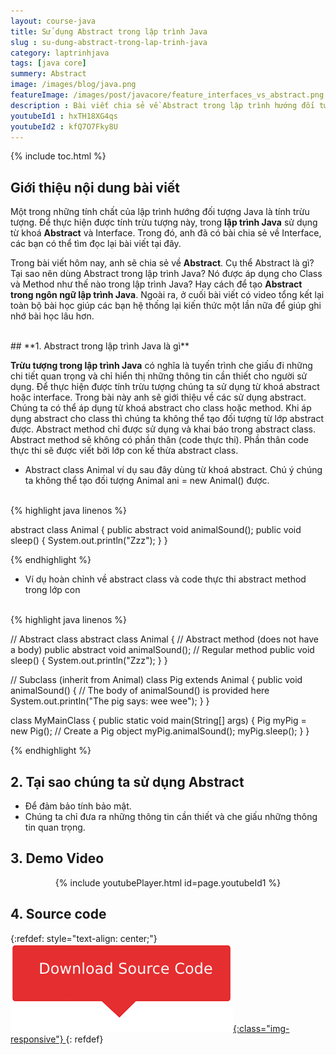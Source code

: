 ```yaml
---
layout: course-java
title: Sử dụng Abstract trong lập trình Java
slug : su-dung-abstract-trong-lap-trinh-java
category: laptrinhjava
tags: [java core]
summery: Abstract
image: /images/blog/java.png
featureImage: /images/post/javacore/feature_interfaces_vs_abstract.png
description : Bài viết chia sẻ về Abstract trong lập trình hướng đối tượng Java. Giúp hiểu được thuật ngữ Abstract trong ngôn ngữ Java là gì? Tại sao nên dùng Abstract trong lập trình? Nó được áp dụng cho Class và Method như thế nào trong lập trình Java? Hay cách làm để tạo Abstract trong lập trình Java. Đồng thời hướng dẫn cách thao tác với Abstract thông qua các ví dụ minh hoạ. Kèm theo video tổng kết lại toàn bộ bài học ở cuối bài giúp hệ thống lại kiến thức một lần nữa.
youtubeId1 : hxTH18XG4qs
youtubeId2 : kfQ7O7Fky8U
---
```


{% include toc.html %}

## **Giới thiệu nội dung bài viết**

Một trong những tính chất của lập trình hướng đối tượng Java là tính trừu tượng. Để thực hiện được tính trừu tượng này, trong <b>lập trình Java</b> sử dụng từ khoá <b>Abstract</b> và Interface. Trong đó, anh đã có bài chia sẻ về Interface, các bạn có thể tìm đọc lại bài viết tại đây.

Trong bài viết hôm nay, anh sẽ chia sẻ về <b>Abstract</b>. Cụ thể Abstract là gì? Tại sao nên dùng Abstract trong lập trình Java? Nó được áp dụng cho Class và Method như thế nào trong lập trình Java? Hay cách để tạo <b>Abstract trong ngôn ngữ lập trình Java</b>. Ngoài ra, ở cuối bài viết có video tổng kết lại toàn bộ bài học giúp các bạn hệ thống lại kiến thức một lần nữa để giúp ghi nhớ bài học lâu hơn.
 

<br>
## **1. Abstract trong lập trình Java là gì**

<b>Trừu tượng trong lập trình Java</b> có nghĩa là tuyến trình che giấu đi những chi tiết quan trọng và chỉ hiển thị những thông tin cần thiết cho người sử dụng. Để thực hiện được tính trừu tượng chúng ta sử dụng từ khoá abstract hoặc interface. Trong bài này anh sẽ giới thiệu về các sử dụng abstract. Chúng ta có thể áp dụng từ khoá abstract cho class hoặc method. Khi áp dụng abstract cho class thì chúng ta không thể tạo đối tượng từ lớp abstract được. Abstract method chỉ được sử dụng và khai báo trong abstract class. Abstract method sẽ không có phần thân (code thực thi). Phần thân code thực thi sẽ được viết bởi lớp con kế thừa abstract class.

- Abstract class Animal ví dụ sau đây dùng từ khoá abstract. Chú ý chúng ta không thể tạo đối tượng Animal ani = new Animal() được.

<br>
{% highlight java linenos %}

abstract class Animal {
  public abstract void animalSound();
  public void sleep() {
    System.out.println("Zzz");
  }
}

{% endhighlight %}

- Ví dụ hoàn chỉnh về abstract class và code thực thi abstract method trong lớp con
<br>
{% highlight java linenos %}

// Abstract class
abstract class Animal {
  // Abstract method (does not have a body)
  public abstract void animalSound();
  // Regular method
  public void sleep() {
    System.out.println("Zzz");
  }
}

// Subclass (inherit from Animal)
class Pig extends Animal {
  public void animalSound() {
    // The body of animalSound() is provided here
    System.out.println("The pig says: wee wee");
  }
}

class MyMainClass {
  public static void main(String[] args) {
    Pig myPig = new Pig(); // Create a Pig object
    myPig.animalSound();
    myPig.sleep();
  }
}

{% endhighlight %}

## **2. Tại sao chúng ta sử dụng Abstract**

- Để đảm bảo tính bảo mật.
- Chúng ta chỉ đưa ra những thông tin cần thiết và che giấu những thông tin quan trọng.

## **3. Demo Video**  

<center>
{% include youtubePlayer.html id=page.youtubeId1 %}
</center>

## **4. Source code**


{:refdef: style="text-align: center;"}
<a href="https://github.com/levunguyen/Java-Abstract" target="_blank"> ![Sourcecode ](/images/icon/githubsource.png){:class="img-responsive"} </a>
{: refdef}
